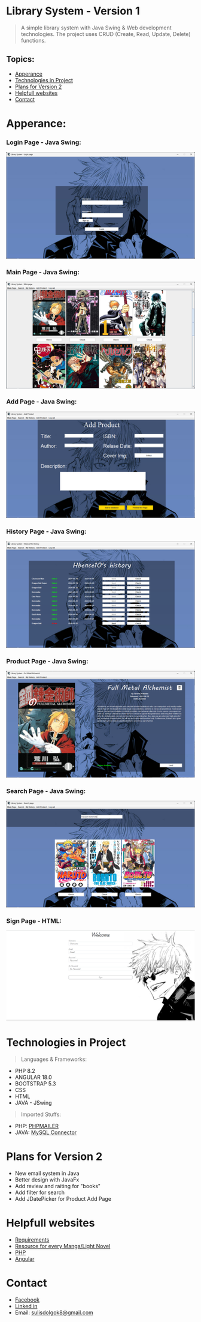 # Library System - Version 1

> A simple library system with Java Swing & Web development technologies. The project uses CRUD (Create, Read, Update, Delete) functions.

## Topics: 
* [Apperance](#Apperance)
* [Technologies in Project](#Technologies_in_Project)
* [Plans for Version 2](##PlansforVersion2)
* [Helpfull websites](#Helpfullwebsites)
* [Contact](#Contact)

# Apperance: 
### Login Page - Java Swing: 
![Login Page](readmeImgs/loginPage.png)

### Main Page - Java Swing:
![Login Page](readmeImgs/mainPage.png)

### Add Page - Java Swing:
![Login Page](readmeImgs/addPage.png)

### History Page - Java Swing:
![Login Page](readmeImgs/historyPage.png)

### Product Page - Java Swing:
![Login Page](readmeImgs/productPage.png)

### Search Page - Java Swing:
![Login Page](readmeImgs/searchPage.png)

### Sign Page - HTML:
![Login Page](readmeImgs/signPage.png)

# Technologies in Project
>Languages & Frameworks:
* PHP 8.2
* ANGULAR 18.0
* BOOTSTRAP 5.3
* CSS
* HTML
* JAVA - JSwing

> Imported Stuffs:
* PHP: [PHPMAILER](https://github.com/PHPMailer/PHPMailer)
* JAVA: [MySQL Connector](https://dev.mysql.com/downloads/connector/j/)

# Plans for Version 2
* New email system in Java
* Better design with JavaFx
* Add review and raiting for "books"
* Add filter for search
* Add JDatePicker for Product Add Page

# Helpfull websites
* [Requirements](https://www.naukri.com/code360/library/design-a-library-management-system-low-level-design)
* [Resource for every Manga/Light Novel](https://myanimelist.net)
* [PHP](https://www.php.net/)
* [Angular](https://angular.dev/overview)

# Contact
* [Facebook](https://www.facebook.com/halmai.bence.5?locale=hu_HU)
* [Linked in](https://www.linkedin.com/in/halmai-bence-5264062a4/)
* Email: sulisdolgok8@gmail.com


